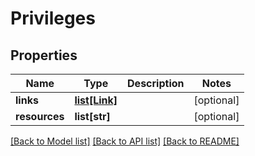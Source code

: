 # Privileges

## Properties
Name | Type | Description | Notes
------------ | ------------- | ------------- | -------------
**links** | [**list[Link]**](Link.md) |  | [optional] 
**resources** | **list[str]** |  | [optional] 

[[Back to Model list]](../README.md#documentation-for-models) [[Back to API list]](../README.md#documentation-for-api-endpoints) [[Back to README]](../README.md)


